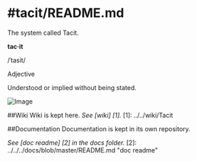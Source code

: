 #tacit/README.md
=

The system called Tacit.

**tac·it**

/ˈtasit/

Adjective

Understood or implied without being stated.

![Image](../master/images/system_overview.png?raw=true)

##Wiki
Wiki is kept here.
*See [wiki] [1].*
[1]: ../../wiki/Tacit

##Documentation
Documentation is kept in its own repository.

*See [doc readme] [2] in the docs folder.*
[2]: ../../../docs/blob/master/README.md "doc readme"
